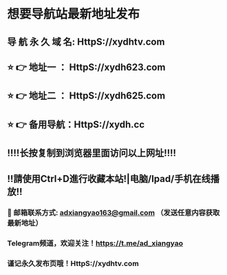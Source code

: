# 想要导航站最新地址发布 
## 导 航 永 久 域 名: HttpS://xydhtv.com
## ⭐️ 👉 地址一 ： HttpS://xydh623.com
## ⭐️ 👉 地址二 ： HttpS://xydh625.com
## ⭐️ 👉 备用导航：HttpS://xydh.cc
## ‼️‼️长按复制到浏览器里面访问以上网址‼️‼️
## ‼️請使用Ctrl+D進行收藏本站!|电脑/Ipad/手机在线播放‼️
### 📧 邮箱联系方式: adxiangyao163@gmail.com （发送任意内容获取最新地址）
### Telegram频道，欢迎关注！https://t.me/ad_xiangyao
### 谨记永久发布页哦！HttpS://xydhtv.com

